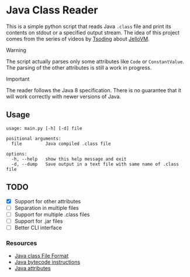 # Java Class Reader

This is a simple python script that reads Java `.class` file and print its contents on stdout or a specified output stream.
The idea of this project comes from the series of videos by [Tsoding](https://github.com/tsoding) about 
[JelloVM](https://github.com/tsoding/JelloVM).

> [!WARNING]  
> The script actually parses only some attributes like `Code` or `ConstantValue`.
> The parsing of the other attributes is still a work in progress.

> [!IMPORTANT]
> The reader follows the Java 8 specification.
> There is no guarantee that it will work correctly with newer versions of Java.

## Usage

```
usage: main.py [-h] [-d] file

positional arguments:
  file         Java compiled .class file

options:
  -h, --help   show this help message and exit
  -d, --dump   Save output in a text file with same name of .class file
```

## TODO

- [x] Support for other attributes
- [ ] Separation in multiple files
- [ ] Support for multiple .class files
- [ ] Support for .jar files
- [ ] Better CLI interface

### Resources
- [Java class File Format](https://docs.oracle.com/javase/specs/jvms/se8/html/jvms-4.html)
- [Java bytecode instructions](https://en.wikipedia.org/wiki/List_of_Java_bytecode_instructions)
- [Java attributes](https://docs.oracle.com/javase/specs/jvms/se8/html/jvms-4.html#jvms-4.7)
